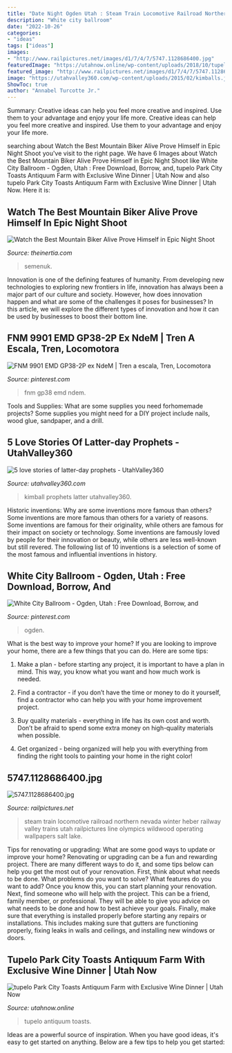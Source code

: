 ```yaml
---
title: "Date Night Ogden Utah : Steam Train Locomotive Railroad Northern Nevada Winter Heber Railway Valley Trains Utah Railpictures Line Olympics Wildwood Operating Wallpapers Salt Lake"
description: "White city ballroom"
date: "2022-10-26"
categories:
- "ideas"
tags: ["ideas"]
images:
- "http://www.railpictures.net/images/d1/7/4/7/5747.1128686400.jpg"
featuredImage: "https://utahnow.online/wp-content/uploads/2018/10/tupelo-Park-City-interior-tupelo.jpg"
featured_image: "http://www.railpictures.net/images/d1/7/4/7/5747.1128686400.jpg"
image: "https://utahvalley360.com/wp-content/uploads/2015/02/kimballs.jpg"
ShowToc: true
author: "Annabel Turcotte Jr."
---
```



Summary: Creative ideas can help you feel more creative and inspired. Use them to your advantage and enjoy your life more.
Creative ideas can help you feel more creative and inspired. Use them to your advantage and enjoy your life more.

	

		
searching about Watch the Best Mountain Biker Alive Prove Himself in Epic Night Shoot you've visit to the right page. We have 6 Images about Watch the Best Mountain Biker Alive Prove Himself in Epic Night Shoot like White City Ballroom - Ogden, Utah : Free Download, Borrow, and, tupelo Park City Toasts Antiquum Farm with Exclusive Wine Dinner | Utah Now and also tupelo Park City Toasts Antiquum Farm with Exclusive Wine Dinner | Utah Now. Here it is:
		
    
## Watch The Best Mountain Biker Alive Prove Himself In Epic Night Shoot

<img loading=lazy src="https://cdn1.theinertia.com/wp-content/uploads/2015/10/Bike-1.jpg" onerror="this.onerror=null;this.src='https://tse1.mm.bing.net/th?id=OIP.ZsIXtpiMQuPCB_XBNbiCiwHaES&amp;pid=15.1';" alt="Watch the Best Mountain Biker Alive Prove Himself in Epic Night Shoot">

_Source: theinertia.com_

>semenuk. 

	

Innovation is one of the defining features of humanity. From developing new technologies to exploring new frontiers in life, innovation has always been a major part of our culture and society. However, how does innovation happen and what are some of the challenges it poses for businesses? In this article, we will explore the different types of innovation and how it can be used by businesses to boost their bottom line.

    
## FNM 9901 EMD GP38-2P Ex NdeM | Tren A Escala, Tren, Locomotora

<img loading=lazy src="https://i.pinimg.com/736x/52/53/90/525390f5b0aa1511c7c60434cc253976.jpg" onerror="this.onerror=null;this.src='https://tse3.mm.bing.net/th?id=OIP.7wamo_-jzcaR__f0gq0o9wHaE_&amp;pid=15.1';" alt="FNM 9901 EMD GP38-2P ex NdeM | Tren a escala, Tren, Locomotora">

_Source: pinterest.com_

>fnm gp38 emd ndem. 

	

Tools and Supplies: What are some supplies you need forhomemade projects?
Some supplies you might need for a DIY project include nails, wood glue, sandpaper, and a drill.

    
## 5 Love Stories Of Latter-day Prophets - UtahValley360

<img loading=lazy src="https://utahvalley360.com/wp-content/uploads/2015/02/kimballs.jpg" onerror="this.onerror=null;this.src='https://tse4.mm.bing.net/th?id=OIP.mUC8DiHNRLKaO9CUnmSfNAHaK9&amp;pid=15.1';" alt="5 love stories of latter-day prophets - UtahValley360">

_Source: utahvalley360.com_

>kimball prophets latter utahvalley360. 

	

Historic inventions: Why are some inventions more famous than others?
Some inventions are more famous than others for a variety of reasons. Some inventions are famous for their originality, while others are famous for their impact on society or technology. Some inventions are famously loved by people for their innovation or beauty, while others are less well-known but still revered. 
The following list of 10 inventions is a selection of some of the most famous and influential inventions in history.

    
## White City Ballroom - Ogden, Utah : Free Download, Borrow, And

<img loading=lazy src="https://i.pinimg.com/originals/8d/47/02/8d4702c738e412ae4f96568248e134bd.png" onerror="this.onerror=null;this.src='https://tse2.mm.bing.net/th?id=OIP.CDj1r4NEB20Uc6VubvnQ4QHaEq&amp;pid=15.1';" alt="White City Ballroom - Ogden, Utah : Free Download, Borrow, and">

_Source: pinterest.com_

>ogden. 

	

What is the best way to improve your home?
If you are looking to improve your home, there are a few things that you can do. Here are some tips:
1. Make a plan - before starting any project, it is important to have a plan in mind. This way, you know what you want and how much work is needed.

2. Find a contractor - if you don’t have the time or money to do it yourself, find a contractor who can help you with your home improvement project.

3. Buy quality materials - everything in life has its own cost and worth. Don’t be afraid to spend some extra money on high-quality materials when possible.

4. Get organized - being organized will help you with everything from finding the right tools to painting your home in the right color!

    
## 5747.1128686400.jpg

<img loading=lazy src="http://www.railpictures.net/images/d1/7/4/7/5747.1128686400.jpg" onerror="this.onerror=null;this.src='https://tse2.mm.bing.net/th?id=OIP.k9sobbCxTvRF7SvpvDdegQHaFb&amp;pid=15.1';" alt="5747.1128686400.jpg">

_Source: railpictures.net_

>steam train locomotive railroad northern nevada winter heber railway valley trains utah railpictures line olympics wildwood operating wallpapers salt lake. 

	

Tips for renovating or upgrading: What are some good ways to update or improve your home?
Renovating or upgrading can be a fun and rewarding project. There are many different ways to do it, and some tips below can help you get the most out of your renovation. First, think about what needs to be done. What problems do you want to solve? What features do you want to add? Once you know this, you can start planning your renovation. Next, find someone who will help with the project. This can be a friend, family member, or professional. They will be able to give you advice on what needs to be done and how to best achieve your goals. Finally, make sure that everything is installed properly before starting any repairs or installations. This includes making sure that gutters are functioning properly, fixing leaks in walls and ceilings, and installing new windows or doors.

    
## Tupelo Park City Toasts Antiquum Farm With Exclusive Wine Dinner | Utah Now

<img loading=lazy src="https://utahnow.online/wp-content/uploads/2018/10/tupelo-Park-City-interior-tupelo.jpg" onerror="this.onerror=null;this.src='https://tse2.mm.bing.net/th?id=OIP.KfBeIb82LnAJCklBWs6KTgHaE8&amp;pid=15.1';" alt="tupelo Park City Toasts Antiquum Farm with Exclusive Wine Dinner | Utah Now">

_Source: utahnow.online_

>tupelo antiquum toasts. 

	

Ideas are a powerful source of inspiration. When you have good ideas, it's easy to get started on anything. Below are a few tips to help you get started: 


